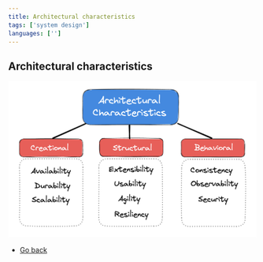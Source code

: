 ```yaml
---
title: Architectural characteristics
tags: ['system design']
languages: ['']
---
```

## Architectural characteristics

![Least time](./25-architectual-characteristics.png)

* [Go back](../readme.md)